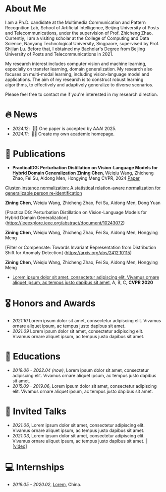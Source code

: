 # About Me

I am a Ph.D. candidate at the Multimedia Communication and Pattern Recognition Lab, School of Artificial Intelligence, Beijing University of Posts and Telecommunications, under the supervision of Prof. Zhicheng Zhao. Currently, I am a visiting scholar at the College of Computing and Data Science, Nanyang Technological University, Singpaore, supervised by Prof. Shijian Lu. Before that, I obtained my Bacholar's Degree from Beijing University of Posts and Telecommunications in 2021.

My research interest includes computer vision and machine learning, especially on transfer learning, domain generalization. My research also focuses on multi-modal learning, including vision-language model and applications. The aim of my research is to construct robust learning algorithms, to effectively and adaptively generalize to diverse scenarios.

Please feel free to contact me if you're interested in my research direction.


# 🔥 News
- *2024.12*: &nbsp;🎉🎉 One paper is accepted by AAAI 2025. 
- *2024.11*: &nbsp;🎉🎉 Create my own academic homepage.

# 📝 Publications 


- **PracticalDG: Perturbation Distillation on Vision-Language Models for Hybrid Domain Generalization**
**Zining Chen**, Weiqiu Wang, Zhicheng Zhao, Fei Su, Aidong Men, Hongying Meng
CVPR, 2024
[Paper](https://openaccess.thecvf.com/content/CVPR2024/papers/Chen_PracticalDG_Perturbation_Distillation_on_Vision-Language_Models_for_Hybrid_Domain_Generalization_CVPR_2024_paper.pdf)



[Cluster-instance normalization: A statistical relation-aware normalization for generalizable person re-identification](https://openaccess.thecvf.com/content/CVPR2024/papers/Chen_PracticalDG_Perturbation_Distillation_on_Vision-Language_Models_for_Hybrid_Domain_Generalization_CVPR_2024_paper.pdf)

**Zining Chen**, Weiqiu Wang, Zhicheng Zhao, Fei Su, Aidong Men, Dong Yuan

[PracticalDG: Perturbation Distillation on Vision-Language Models for Hybrid Domain Generalization]
(https://ieeexplore.ieee.org/abstract/document/10243072)

**Zining Chen**, Weiqiu Wang, Zhicheng Zhao, Fei Su, Aidong Men, Hongying Meng

[Filter or Compensate: Towards Invariant Representation from Distribution Shift for Anomaly Detection]
(https://arxiv.org/abs/2412.10115)

**Zining Chen**, Weiqiu Wang, Zhicheng Zhao, Fei Su, Aidong Men, Hongying Meng

</div>
</div>

- [Lorem ipsum dolor sit amet, consectetur adipiscing elit. Vivamus ornare aliquet ipsum, ac tempus justo dapibus sit amet](https://github.com), A, B, C, **CVPR 2020**

# 🎖 Honors and Awards
- *2021.10* Lorem ipsum dolor sit amet, consectetur adipiscing elit. Vivamus ornare aliquet ipsum, ac tempus justo dapibus sit amet. 
- *2021.09* Lorem ipsum dolor sit amet, consectetur adipiscing elit. Vivamus ornare aliquet ipsum, ac tempus justo dapibus sit amet. 

# 📖 Educations
- *2019.06 - 2022.04 (now)*, Lorem ipsum dolor sit amet, consectetur adipiscing elit. Vivamus ornare aliquet ipsum, ac tempus justo dapibus sit amet. 
- *2015.09 - 2019.06*, Lorem ipsum dolor sit amet, consectetur adipiscing elit. Vivamus ornare aliquet ipsum, ac tempus justo dapibus sit amet. 

# 💬 Invited Talks
- *2021.06*, Lorem ipsum dolor sit amet, consectetur adipiscing elit. Vivamus ornare aliquet ipsum, ac tempus justo dapibus sit amet. 
- *2021.03*, Lorem ipsum dolor sit amet, consectetur adipiscing elit. Vivamus ornare aliquet ipsum, ac tempus justo dapibus sit amet.  \| [\[video\]](https://github.com/)

# 💻 Internships
- *2019.05 - 2020.02*, [Lorem](https://github.com/), China.
